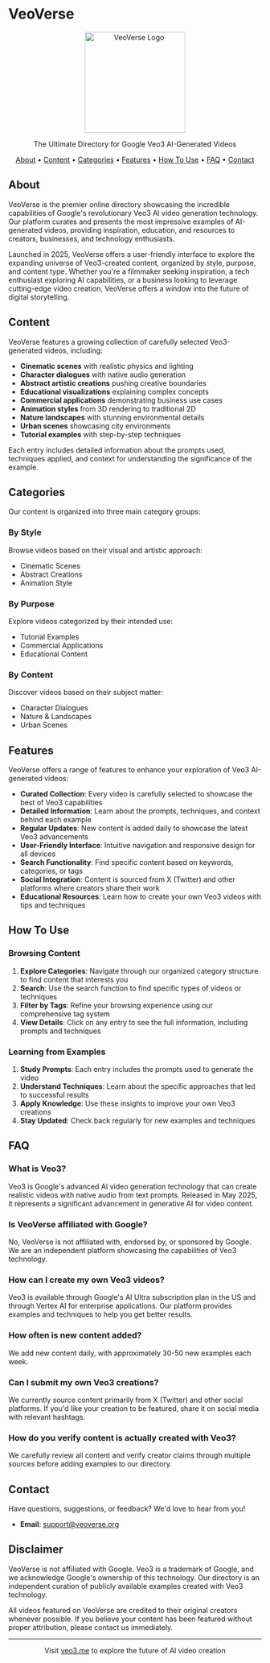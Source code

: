# VeoVerse

<p align="center">
  <img src="https://veoverse.org/logo.png" alt="VeoVerse Logo" width="200"/>
</p>

<p align="center">
  The Ultimate Directory for Google Veo3 AI-Generated Videos
</p>

<p align="center">
  <a href="#about">About</a> •
  <a href="#content">Content</a> •
  <a href="#categories">Categories</a> •
  <a href="#features">Features</a> •
  <a href="#how-to-use">How To Use</a> •
  <a href="#faq">FAQ</a> •
  <a href="#contact">Contact</a>
</p>

## About

VeoVerse is the premier online directory showcasing the incredible capabilities of Google's revolutionary Veo3 AI video generation technology. Our platform curates and presents the most impressive examples of AI-generated videos, providing inspiration, education, and resources to creators, businesses, and technology enthusiasts.

Launched in 2025, VeoVerse offers a user-friendly interface to explore the expanding universe of Veo3-created content, organized by style, purpose, and content type. Whether you're a filmmaker seeking inspiration, a tech enthusiast exploring AI capabilities, or a business looking to leverage cutting-edge video creation, VeoVerse offers a window into the future of digital storytelling.

## Content

VeoVerse features a growing collection of carefully selected Veo3-generated videos, including:

- **Cinematic scenes** with realistic physics and lighting
- **Character dialogues** with native audio generation
- **Abstract artistic creations** pushing creative boundaries
- **Educational visualizations** explaining complex concepts
- **Commercial applications** demonstrating business use cases
- **Animation styles** from 3D rendering to traditional 2D
- **Nature landscapes** with stunning environmental details
- **Urban scenes** showcasing city environments
- **Tutorial examples** with step-by-step techniques

Each entry includes detailed information about the prompts used, techniques applied, and context for understanding the significance of the example.

## Categories

Our content is organized into three main category groups:

### By Style
Browse videos based on their visual and artistic approach:
- Cinematic Scenes
- Abstract Creations
- Animation Style

### By Purpose
Explore videos categorized by their intended use:
- Tutorial Examples
- Commercial Applications
- Educational Content

### By Content
Discover videos based on their subject matter:
- Character Dialogues
- Nature & Landscapes
- Urban Scenes

## Features

VeoVerse offers a range of features to enhance your exploration of Veo3 AI-generated videos:

- **Curated Collection**: Every video is carefully selected to showcase the best of Veo3 capabilities
- **Detailed Information**: Learn about the prompts, techniques, and context behind each example
- **Regular Updates**: New content is added daily to showcase the latest Veo3 advancements
- **User-Friendly Interface**: Intuitive navigation and responsive design for all devices
- **Search Functionality**: Find specific content based on keywords, categories, or tags
- **Social Integration**: Content is sourced from X (Twitter) and other platforms where creators share their work
- **Educational Resources**: Learn how to create your own Veo3 videos with tips and techniques

## How To Use

### Browsing Content

1. **Explore Categories**: Navigate through our organized category structure to find content that interests you
2. **Search**: Use the search function to find specific types of videos or techniques
3. **Filter by Tags**: Refine your browsing experience using our comprehensive tag system
4. **View Details**: Click on any entry to see the full information, including prompts and techniques

### Learning from Examples

1. **Study Prompts**: Each entry includes the prompts used to generate the video
2. **Understand Techniques**: Learn about the specific approaches that led to successful results
3. **Apply Knowledge**: Use these insights to improve your own Veo3 creations
4. **Stay Updated**: Check back regularly for new examples and techniques

## FAQ

### What is Veo3?
Veo3 is Google's advanced AI video generation technology that can create realistic videos with native audio from text prompts. Released in May 2025, it represents a significant advancement in generative AI for video content.

### Is VeoVerse affiliated with Google?
No, VeoVerse is not affiliated with, endorsed by, or sponsored by Google. We are an independent platform showcasing the capabilities of Veo3 technology.

### How can I create my own Veo3 videos?
Veo3 is available through Google's AI Ultra subscription plan in the US and through Vertex AI for enterprise applications. Our platform provides examples and techniques to help you get better results.

### How often is new content added?
We add new content daily, with approximately 30-50 new examples each week.

### Can I submit my own Veo3 creations?
We currently source content primarily from X (Twitter) and other social platforms. If you'd like your creation to be featured, share it on social media with relevant hashtags.

### How do you verify content is actually created with Veo3?
We carefully review all content and verify creator claims through multiple sources before adding examples to our directory.

## Contact

Have questions, suggestions, or feedback? We'd love to hear from you!

- **Email**: support@veoverse.org

## Disclaimer

VeoVerse is not affiliated with Google. Veo3 is a trademark of Google, and we acknowledge Google's ownership of this technology. Our directory is an independent curation of publicly available examples created with Veo3 technology.

All videos featured on VeoVerse are credited to their original creators whenever possible. If you believe your content has been featured without proper attribution, please contact us immediately.

---

<p align="center">
  Visit <a href="https://veoverse.org">veo3.me</a> to explore the future of AI video creation
</p>
